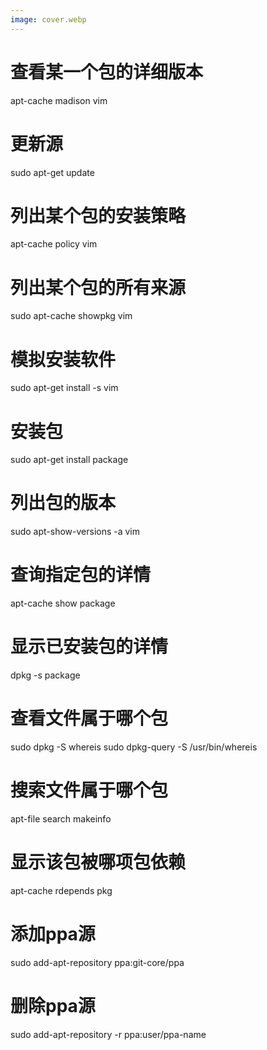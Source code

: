 ```yaml
---
image: cover.webp
---
```


# 查看某一个包的详细版本
apt-cache madison vim 
# 更新源
sudo apt-get update
# 列出某个包的安装策略
apt-cache policy vim 
# 列出某个包的所有来源
sudo apt-cache showpkg vim 
# 模拟安装软件
sudo apt-get install -s vim  

# 安装包
sudo apt-get install package
# 列出包的版本
sudo apt-show-versions -a vim

# 查询指定包的详情
apt-cache show package  

# 显示已安装包的详情
dpkg -s package  

# 查看文件属于哪个包
sudo dpkg -S whereis
sudo dpkg-query -S /usr/bin/whereis  

# 搜索文件属于哪个包
apt-file search makeinfo  

# 显示该包被哪项包依赖
apt-cache rdepends pkg    

# 添加ppa源
sudo add-apt-repository ppa:git-core/ppa 
# 删除ppa源
sudo add-apt-repository -r ppa:user/ppa-name

